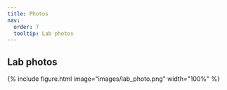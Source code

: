 ```yaml
---
title: Photos
nav:
  order: 7
  tooltip: Lab photos
---
```


## Lab photos

 {%
  include figure.html
  image="images/lab_photo.png"
  width="100%"
%}

